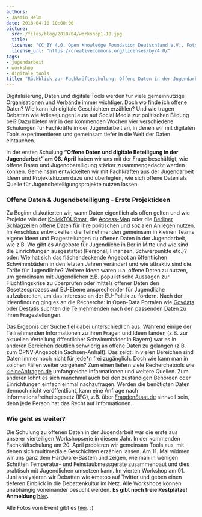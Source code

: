 ```yaml
---
authors: 
- Jasmin Helm
date: 2018-04-10 10:00:00
picture:
  src: /files/blog/2018/04/workshop1-18.jpg
  title: 
  license: "CC BY 4.0, Open Knowledge Foundation Deutschland e.V., Foto: Leonard Wolf"
  license_url: "https://creativecommons.org/licenses/by/4.0/"
tags:
- jugendarbeit
- workshop
- digitale tools
title: "Rückblick zur Fachkräfteschulung: Offene Daten in der Jugendarbeit"
---
```


Digitalisierung, Daten und digitale Tools werden für viele gemeinnützige Organisationen und Verbände immer wichtiger. Doch wo finde ich offene Daten? Wie kann ich digitale Geschichten erzählen? Und wie tragen Debatten wie #diesejungenLeute auf Social Media zur politischen Bildung bei? Dazu bieten wir in den kommenden Wochen vier verschiedene Schulungen für Fachkräfte in der Jugendarbeit an, in denen wir mit digitalen Tools experimentieren und gemeinsam tiefer in die Welt der Daten eintauchen. 

In der ersten Schulung **“Offene Daten und digitale Beteiligung in der Jugendarbeit” am 06. April** haben wir uns mit der Frage beschäftigt, wie offene Daten und Jugendbeteiligung stärker zusammengedacht werden können. Gemeinsam entwickelten wir mit Fachkräften aus der Jugendarbeit Ideen und Projektskizzen dazu und überlegten, wie sich offene Daten als Quelle für Jugendbeteiligungsprojekte nutzen lassen. 

### Offene Daten & Jugendbeteiligung - Erste Projektideen

Zu Beginn diskutierten wir, wann Daten eigentlich als offen gelten und wie Projekte wie der [KollekTOURmat](http://www.kollektourmat.de/), die [Access-Map](http://arduina.github.io/access_map/) oder die [Berliner Schlagzeilen](https://codingdavinci.de/projects/2017/ber_schlagzeilen.html) offene Daten für ihre politischen und sozialen Anliegen nutzen. Im Anschluss entwickelten die Teilnehmenden gemeinsam in kleinen Teams eigene Ideen und Fragestellungen zu offenen Daten in der Jugendarbeit, wie z.B. Wo gibt es Angebote für Jugendliche in Berlin Mitte und wie sind die Einrichtungen ausgestattet (Personal, Finanzen, Schwerpunkte etc.)? oder: Wie hat sich das flächendeckende Angebot an öffentlichen Schwimmbädern in den letzten Jahren verändert und wie attraktiv sind die Tarife für Jugendliche? Weitere Ideen waren u.a. offene Daten zu nutzen, um gemeinsam mit Jugendlichen z.B. populistische Aussagen zur Flüchtlingskrise zu überprüfen oder mittels offener Daten den Gesetzesprozess auf EU-Ebene ansprechender für Jugendliche aufzubereiten, um das Interesse an der EU-Politik zu fördern. Nach der Ideenfindung ging es an die Recherche: In Open-Data Portalen wie [Govdata](https://www.govdata.de/) oder [Destatis](https://www.destatis.de/DE/Startseite.html) suchten die Teilnehmenden nach den passenden Daten zu ihren Fragestellungen. 

Das Ergebnis der Suche fiel dabei unterschiedlich aus: Während einige der Teilnehmenden Informationen zu ihren Fragen und Ideen fanden (z.B. zur aktuellen Verteilung öffentlicher Schwimmbäder in Bayern) war es in anderen Bereichen deutlich schwierig an offene Daten zu gelangen (z.B. zum ÖPNV-Angebot in Sachsen-Anhalt). Das zeigt: In vielen Bereichen sind Daten immer noch nicht für jede*n frei zugänglich. Doch wie kann man in solchen Fällen weiter vorgehen? Zum einen liefern viele Recherchetools wie [kleineAnfragen.de](https://kleineanfragen.de) umfangreiche Informationen und weitere Quellen. Zum anderen lohnt es sich manchmal auch bei den zuständigen Behörden oder Einrichtungen einfach einmal nachzufragen. Werden die benötigten Daten dennoch nicht veröffentlicht, kann eine Anfrage nach Informationsfreiheitsgesetz (IFG), z.B. über [FragdenStaat.de](https://fragdenstaat.de) sinnvoll sein, denn jede Person hat das Recht auf Informationen. 

### Wie geht es weiter?

Die Schulung zu offenen Daten in der Jugendarbeit war die erste aus unserer vierteiligen Workshopserie in diesem Jahr. In der kommenden Fachkräftschulung am 20. April probieren wir gemeinsam Tools aus, mit denen sich multimediale Geschichten erzählen lassen. Am 11. Mai widmen wir uns ganz dem Hardware-Basteln und zeigen, wie man in wenigen Schritten Temperatur- und Feinstaubmessgeräte zusammenbaut und dies praktisch mit Jugendlichen umsetzen kann. Im vierten Workshop am 01. Juni analysieren wir Debatten wie #metoo auf Twitter und geben einen tieferen Einblick in die Debattenkultur im Netz. Alle Workshops können unabhängig voneinander besucht werden. **Es gibt noch freie Restplätze! Anmeldung [hier](https://docs.google.com/forms/d/e/1FAIpQLSf55_sVwYFWv0alPKeTVAGhniSC0paV20QThtvGdJyIJZ6wMg/viewform?usp=send_form).**  

Alle Fotos vom Event gibt es [hier](https://www.flickr.com/photos/okfde/albums/72157695494229095). :)